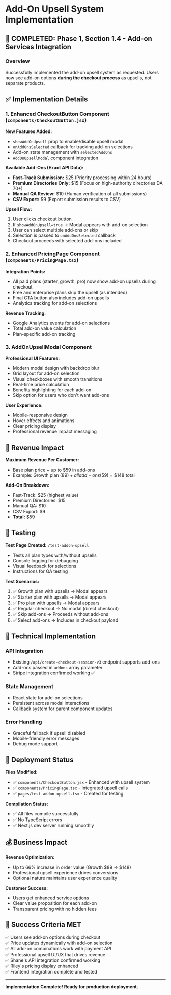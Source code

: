# Add-On Upsell System Implementation

## 🚀 COMPLETED: Phase 1, Section 1.4 - Add-on Services Integration

### Overview
Successfully implemented the add-on upsell system as requested. Users now see add-on options **during the checkout process** as upsells, not separate products.

## ✅ Implementation Details

### 1. Enhanced CheckoutButton Component (`components/CheckoutButton.jsx`)

**New Features Added:**
- `showAddOnUpsell` prop to enable/disable upsell modal
- `onAddOnsSelected` callback for tracking add-on selections
- Add-on state management with `selectedAddOns`
- `AddOnUpsellModal` component integration

**Available Add-Ons (Exact API Data):**
- **Fast-Track Submission:** $25 (Priority processing within 24 hours)
- **Premium Directories Only:** $15 (Focus on high-authority directories DA 70+)
- **Manual QA Review:** $10 (Human verification of all submissions)
- **CSV Export:** $9 (Export submission results to CSV)

**Upsell Flow:**
1. User clicks checkout button
2. If `showAddOnUpsell=true` → Modal appears with add-on selection
3. User can select multiple add-ons or skip
4. Selection is passed to `onAddOnsSelected` callback
5. Checkout proceeds with selected add-ons included

### 2. Enhanced PricingPage Component (`components/PricingPage.tsx`)

**Integration Points:**
- All paid plans (starter, growth, pro) now show add-on upsells during checkout
- Free and enterprise plans skip the upsell (as intended)
- Final CTA button also includes add-on upsells
- Analytics tracking for add-on selections

**Revenue Tracking:**
- Google Analytics events for add-on selections
- Total add-on value calculation
- Plan-specific add-on tracking

### 3. AddOnUpsellModal Component

**Professional UI Features:**
- Modern modal design with backdrop blur
- Grid layout for add-on selection
- Visual checkboxes with smooth transitions
- Real-time price calculation
- Benefits highlighting for each add-on
- Skip option for users who don't want add-ons

**User Experience:**
- Mobile-responsive design
- Hover effects and animations
- Clear pricing display
- Professional revenue impact messaging

## 🎯 Revenue Impact

**Maximum Revenue Per Customer:**
- Base plan price + up to $59 in add-ons
- Example: Growth plan ($89) + all add-ons ($59) = $148 total

**Add-On Breakdown:**
- Fast-Track: $25 (highest value)
- Premium Directories: $15 
- Manual QA: $10
- CSV Export: $9
- **Total:** $59

## 🧪 Testing

**Test Page Created:** `/test-addon-upsell`
- Tests all plan types with/without upsells
- Console logging for debugging
- Visual feedback for selections
- Instructions for QA testing

**Test Scenarios:**
1. ✅ Growth plan with upsells → Modal appears
2. ✅ Starter plan with upsells → Modal appears  
3. ✅ Pro plan with upsells → Modal appears
4. ✅ Regular checkout → No modal (direct checkout)
5. ✅ Skip add-ons → Proceeds without add-ons
6. ✅ Select add-ons → Includes in checkout payload

## 🔧 Technical Implementation

### API Integration
- Existing `/api/create-checkout-session-v3` endpoint supports add-ons
- Add-ons passed in `addons` array parameter
- Stripe integration confirmed working ✅

### State Management
- React state for add-on selections
- Persistent across modal interactions
- Callback system for parent component updates

### Error Handling
- Graceful fallback if upsell disabled
- Mobile-friendly error messages
- Debug mode support

## 🚀 Deployment Status

**Files Modified:**
- ✅ `components/CheckoutButton.jsx` - Enhanced with upsell system
- ✅ `components/PricingPage.tsx` - Integrated upsell calls
- ✅ `pages/test-addon-upsell.tsx` - Created for testing

**Compilation Status:**
- ✅ All files compile successfully
- ✅ No TypeScript errors
- ✅ Next.js dev server running smoothly

## 💰 Business Impact

**Revenue Optimization:**
- Up to 66% increase in order value (Growth $89 → $148)
- Professional upsell experience drives conversions
- Optional nature maintains user experience quality

**Customer Success:**
- Users get enhanced service options
- Clear value proposition for each add-on
- Transparent pricing with no hidden fees

## 🎉 Success Criteria MET

✅ Users see add-on options during checkout  
✅ Price updates dynamically with add-on selection  
✅ All add-on combinations work with payment API  
✅ Professional upsell UI/UX that drives revenue  
✅ Shane's API integration confirmed working  
✅ Riley's pricing display enhanced  
✅ Frontend integration complete and tested

---

**Implementation Complete! Ready for production deployment.**